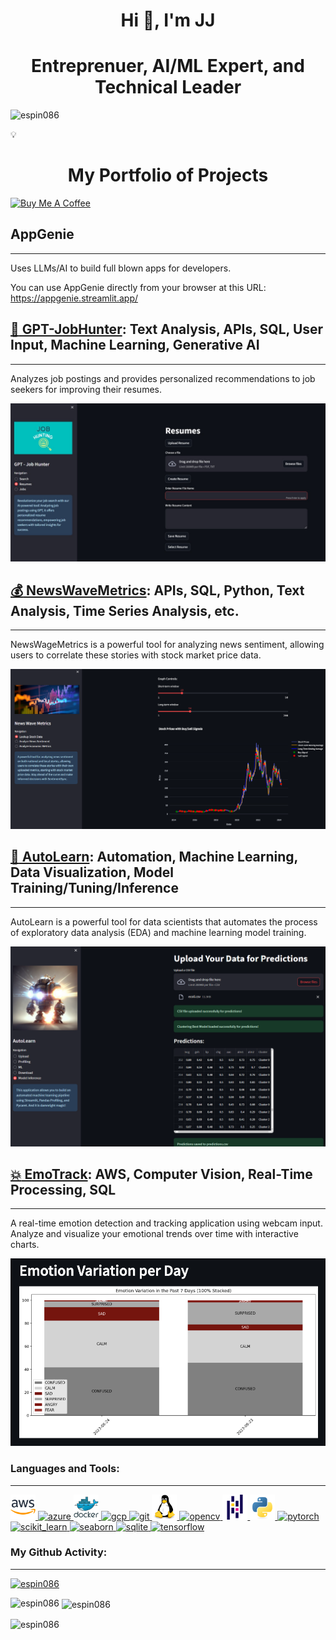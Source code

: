 <h1 align="center">Hi 👋, I'm JJ</h1>
<h1 align="center">Entreprenuer, AI/ML Expert, and Technical Leader</h1>
<p align="left"> <img src="https://komarev.com/ghpvc/?username=espin086&label=Profile%20views&color=0e75b6&style=flat" alt="espin086" /> </p>


:bulb:
<h1 align="center">My Portfolio of Projects</h2>

<a href="https://buymeacoffee.com/jjespinozag" target="_blank">
    <img src="https://cdn.buymeacoffee.com/buttons/default-orange.png" alt="Buy Me A Coffee" height="41" width="174">
</a>



## AppGenie
---
Uses LLMs/AI to build full blown apps for developers. 

You can use AppGenie directly from your browser at this URL: https://appgenie.streamlit.app/

## [:briefcase: GPT-JobHunter](https://github.com/espin086/GPT-Jobhunter): Text Analysis, APIs, SQL, User Input, Machine Learning, Generative AI
---
Analyzes job postings and provides personalized recommendations to job seekers for improving their resumes.

![alt text](https://github.com/espin086/GPT-Jobhunter/blob/main/images/image_ui_resume_load.jpg)


## [:moneybag: NewsWaveMetrics](https://github.com/espin086/NewsWaveMetrics): APIs, SQL, Python, Text Analysis, Time Series Analysis, etc.
---
NewsWageMetrics is a powerful tool for analyzing news sentiment, allowing users to correlate these stories with stock market price data.

![alt text](https://github.com/espin086/NewsWaveMetrics/blob/main/images/image_ui_visualize_stock_data.png)


## [:brain: AutoLearn](https://github.com/espin086/AutoLearn): Automation, Machine Learning, Data Visualization, Model Training/Tuning/Inference
---
AutoLearn is a powerful tool for data scientists that automates the process of exploratory data analysis (EDA) and machine learning model training.

![alt text](https://github.com/espin086/AutoLearn/blob/main/images/demo_clustering_model_predictions.png)


## [:boom: EmoTrack](https://github.com/espin086/EmoTrack): AWS, Computer Vision, Real-Time Processing, SQL 
---
A real-time emotion detection and tracking application using webcam input. Analyze and visualize your emotional trends over time with interactive charts.

![alt text](https://github.com/espin086/EmoTrack/blob/main/images/ui_new_metrics.png)



<h3 align="left">Languages and Tools:</h3>

---

<p align="left"> <a href="https://aws.amazon.com" target="_blank" rel="noreferrer"> <img src="https://raw.githubusercontent.com/devicons/devicon/master/icons/amazonwebservices/amazonwebservices-original-wordmark.svg" alt="aws" width="40" height="40"/> </a> <a href="https://azure.microsoft.com/en-in/" target="_blank" rel="noreferrer"> <img src="https://www.vectorlogo.zone/logos/microsoft_azure/microsoft_azure-icon.svg" alt="azure" width="40" height="40"/> </a> <a href="https://www.docker.com/" target="_blank" rel="noreferrer"> <img src="https://raw.githubusercontent.com/devicons/devicon/master/icons/docker/docker-original-wordmark.svg" alt="docker" width="40" height="40"/> </a> <a href="https://cloud.google.com" target="_blank" rel="noreferrer"> <img src="https://www.vectorlogo.zone/logos/google_cloud/google_cloud-icon.svg" alt="gcp" width="40" height="40"/> </a> <a href="https://git-scm.com/" target="_blank" rel="noreferrer"> <img src="https://www.vectorlogo.zone/logos/git-scm/git-scm-icon.svg" alt="git" width="40" height="40"/> </a> <a href="https://www.linux.org/" target="_blank" rel="noreferrer"> <img src="https://raw.githubusercontent.com/devicons/devicon/master/icons/linux/linux-original.svg" alt="linux" width="40" height="40"/> </a> <a href="https://opencv.org/" target="_blank" rel="noreferrer"> <img src="https://www.vectorlogo.zone/logos/opencv/opencv-icon.svg" alt="opencv" width="40" height="40"/> </a> <a href="https://pandas.pydata.org/" target="_blank" rel="noreferrer"> <img src="https://raw.githubusercontent.com/devicons/devicon/2ae2a900d2f041da66e950e4d48052658d850630/icons/pandas/pandas-original.svg" alt="pandas" width="40" height="40"/> </a> <a href="https://www.python.org" target="_blank" rel="noreferrer"> <img src="https://raw.githubusercontent.com/devicons/devicon/master/icons/python/python-original.svg" alt="python" width="40" height="40"/> </a> <a href="https://pytorch.org/" target="_blank" rel="noreferrer"> <img src="https://www.vectorlogo.zone/logos/pytorch/pytorch-icon.svg" alt="pytorch" width="40" height="40"/> </a> <a href="https://scikit-learn.org/" target="_blank" rel="noreferrer"> <img src="https://upload.wikimedia.org/wikipedia/commons/0/05/Scikit_learn_logo_small.svg" alt="scikit_learn" width="40" height="40"/> </a> <a href="https://seaborn.pydata.org/" target="_blank" rel="noreferrer"> <img src="https://seaborn.pydata.org/_images/logo-mark-lightbg.svg" alt="seaborn" width="40" height="40"/> </a> <a href="https://www.sqlite.org/" target="_blank" rel="noreferrer"> <img src="https://www.vectorlogo.zone/logos/sqlite/sqlite-icon.svg" alt="sqlite" width="40" height="40"/> </a> <a href="https://www.tensorflow.org" target="_blank" rel="noreferrer"> <img src="https://www.vectorlogo.zone/logos/tensorflow/tensorflow-icon.svg" alt="tensorflow" width="40" height="40"/> </a> </p>



<h3 align="left">My Github Activity:</h3>

---

<p align="left"> <a href="https://github.com/ryo-ma/github-profile-trophy"><img src="https://github-profile-trophy.vercel.app/?username=espin086" alt="espin086" /></a> </p>

<p align="left">
</p>



<p><img align="left" src="https://github-readme-stats.vercel.app/api/top-langs?username=espin086&show_icons=true&locale=en&layout=compact" alt="espin086" /></p>

<p>&nbsp;<img align="center" src="https://github-readme-stats.vercel.app/api?username=espin086&show_icons=true&locale=en" alt="espin086" /></p>

<p><img align="center" src="https://github-readme-streak-stats.herokuapp.com/?user=espin086&" alt="espin086" /></p>
